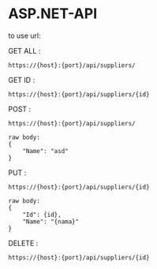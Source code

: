 # ASP.NET-API

to use url:

GET ALL :

    https://{host}:{port}/api/suppliers/

GET ID :

    https://{host}:{port}/api/suppliers/{id}

POST :

    https://{host}:{port}/api/suppliers/

    raw body:
    {
        "Name": "asd"
    }

PUT :

    https://{host}:{port}/api/suppliers/{id}

    raw body:
    {
        "Id": {id},
        "Name": "{nama}"
    }

DELETE : 

    https://{host}:{port}/api/suppliers/{id}